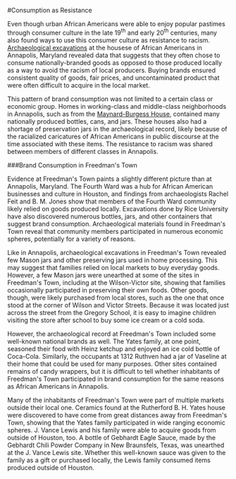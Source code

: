 #Consumption as Resistance

Even though urban African Americans were able to enjoy popular pastimes through consumer culture in the late 19<sup>th</sup> and early 20<sup>th</sup> centuries, many also found ways to use this consumer culture as resistance to racism. [Archaeological excavations](http://www.aia.umd.edu/index.html) at the housese of African Americans in Annapolis, Maryland revealed data that suggests that they often chose to consume nationally-branded goods as opposed to those produced locally as a way to avoid the racism of local producers. Buying brands ensured consistent quality of goods, fair prices, and uncontaminated product that were often difficult to acquire in the local market. 

This pattern of brand consumption was not limited to a certain class or economic group. Homes in working-class and middle-class neighborhoods in Annapolis, such as from the [Maynard-Burgess House](http://www.aia.umd.edu/maynard.html), contained many nationally produced bottles, cans, and jars. These houses also had a shortage of preservation jars in the archaeological record, likely because of the racialized caricatures of African Americans in public discourse at the time associated with these items. The resistance to racism was shared between members of different classes in Annapolis.

###Brand Consumption in Freedman's Town

Evidence at Freedman's Town paints a slightly different picture than at Annapolis, Maryland. The Fourth Ward was a hub for African American businesses and culture in Houston, and findings from archaeologists Rachel Feit and B. M. Jones show that members of the Fourth Ward community likely relied on goods produced locally. Excavations done by Rice University have also discovered numerous bottles, jars, and other containers that suggest brand consumption. Archaeological materials found in Freedman's Town reveal that community members participated in numerous economic spheres, potentially for a variety of reasons. 

Like in Annapolis, archaeological excavations in Freedman's Town revealed few Mason jars and other preserving jars used in home processing. This may suggest that families relied on local markets to buy everyday goods. However, a few Mason jars were unearthed at some of the sites in Freedman's Town, including at the Wilson-Victor site, showing that families occasionally participated in preserving their own foods. Other goods, though, were likely purchased from local stores, such as the one that once stood at the corner of Wilson and Victor Streets. Because it was located just across the street from the Gregory School, it is easy to imagine children visiting the store after school to buy some ice cream or a cold soda. 

However, the archaeological record at Freedman's Town included some well-known national brands as well. The Yates family, at one point, seasoned their food with Heinz ketchup and enjoyed an ice cold bottle of Coca-Cola. Similarly, the occupants at 1312 Ruthven had a jar of Vaseline at their home that could be used for many purposes. Other sites contained remains of candy wrappers, but it is difficult to tell whether inhabitants of Freedman's Town participated in brand consumption for the same reasons as African Americans in Annapolis. 

Many of the inhabitants of Freedman's Town were part of multiple markets outside their local one. Ceramics found at the Rutherford B. H. Yates house were discovered to have come from great distances away from Freedman's Town, showing that the Yates family participated in wide ranging economic spheres. J. Vance Lewis and his family were able to acquire goods from outside of Houston, too. A bottle of Gebhardt Eagle Sauce, made by the Gebhardt Chili Powder Company in New Braunsfels, Texas, was unearthed at the J. Vance Lewis site. Whether this well-known sauce was given to the family as a gift or purchased locally, the Lewis family consumed items produced outside of Houston.
